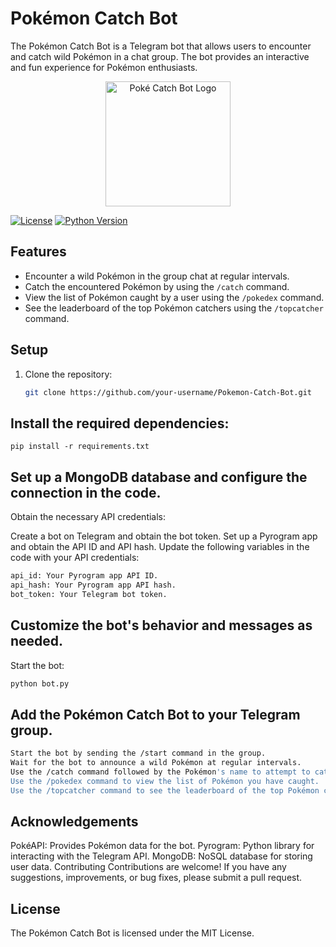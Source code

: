 # Pokémon Catch Bot

The Pokémon Catch Bot is a Telegram bot that allows users to encounter and catch wild Pokémon in a chat group. The bot provides an interactive and fun experience for Pokémon enthusiasts.

<p align="center">
  <img src="https://graph.org/file/aeb0ba3ac025d1cb869f3.jpg" alt="Poké Catch Bot Logo" width="200" height="200">
</p>

[![License](https://img.shields.io/github/license/BotGeniusHub/Pokemon-Catch-Bot)](LICENSE)
[![Python Version](https://img.shields.io/badge/python-3.6%2B-blue)](https://www.python.org/downloads/)

## Features

- Encounter a wild Pokémon in the group chat at regular intervals.
- Catch the encountered Pokémon by using the `/catch` command.
- View the list of Pokémon caught by a user using the `/pokedex` command.
- See the leaderboard of the top Pokémon catchers using the `/topcatcher` command.

## Setup

1. Clone the repository:

   ```bash
   git clone https://github.com/your-username/Pokemon-Catch-Bot.git

## Install the required dependencies:

   ```basb
pip install -r requirements.txt
```

## Set up a MongoDB database and configure the connection in the code.
Obtain the necessary API credentials:

Create a bot on Telegram and obtain the bot token.
Set up a Pyrogram app and obtain the API ID and API hash.
Update the following variables in the code with your API credentials:
   ```bash
api_id: Your Pyrogram app API ID.
api_hash: Your Pyrogram app API hash.
bot_token: Your Telegram bot token.
```
## Customize the bot's behavior and messages as needed.

Start the bot:
   ```bash
python bot.py
```

## Add the Pokémon Catch Bot to your Telegram group.
   ```bash
Start the bot by sending the /start command in the group.
Wait for the bot to announce a wild Pokémon at regular intervals.
Use the /catch command followed by the Pokémon's name to attempt to catch it.
Use the /pokedex command to view the list of Pokémon you have caught.
Use the /topcatcher command to see the leaderboard of the top Pokémon catchers in the group.
```
## Acknowledgements
PokéAPI: Provides Pokémon data for the bot.
Pyrogram: Python library for interacting with the Telegram API.
MongoDB: NoSQL database for storing user data.
Contributing
Contributions are welcome! If you have any suggestions, improvements, or bug fixes, please submit a pull request.

## License
The Pokémon Catch Bot is licensed under the MIT License.
